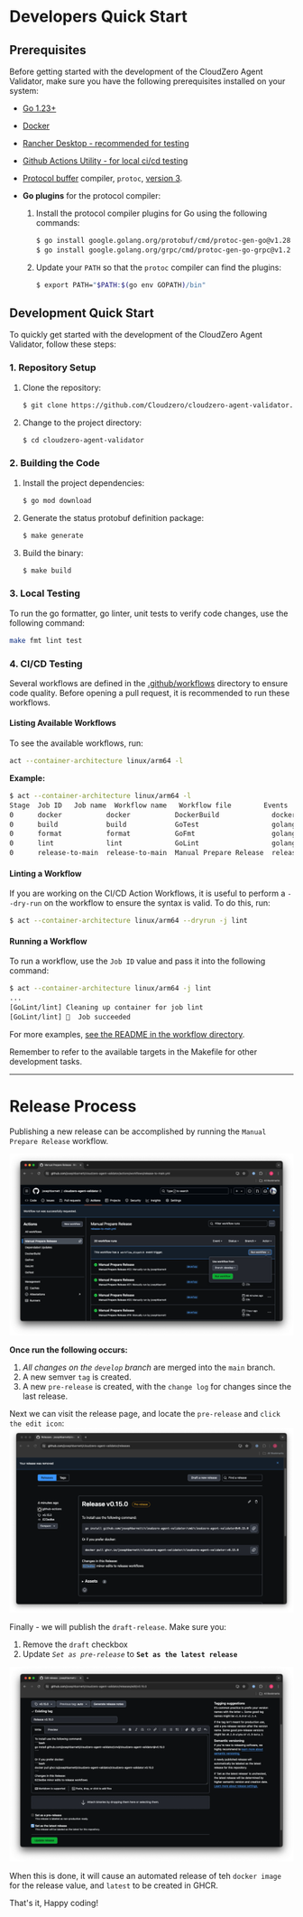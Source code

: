# Developers Quick Start

## Prerequisites

Before getting started with the development of the CloudZero Agent Validator, make sure you have the following prerequisites installed on your system:

- [Go 1.23+](https://go.dev/doc/install)
- [Docker](https://docs.docker.com/engine/install/)
- [Rancher Desktop - recommended for testing](https://ranchermanager.docs.rancher.com/getting-started/installation-and-upgrade)
- [Github Actions Utility - for local ci/cd testing](https://github.com/nektos/act)
- [Protocol buffer](https://developers.google.com/protocol-buffers) compiler, `protoc`, [version 3](https://protobuf.dev/programming-guides/proto3).
- **Go plugins** for the protocol compiler:

  1. Install the protocol compiler plugins for Go using the following commands:

     ```sh
     $ go install google.golang.org/protobuf/cmd/protoc-gen-go@v1.28
     $ go install google.golang.org/grpc/cmd/protoc-gen-go-grpc@v1.2
     ```

  2. Update your `PATH` so that the `protoc` compiler can find the plugins:

     ```sh
     $ export PATH="$PATH:$(go env GOPATH)/bin"
     ```

## Development Quick Start

To quickly get started with the development of the CloudZero Agent Validator, follow these steps:

### 1. Repository Setup

1. Clone the repository:

   ```sh
   $ git clone https://github.com/Cloudzero/cloudzero-agent-validator.git
   ```

2. Change to the project directory:

   ```sh
   $ cd cloudzero-agent-validator
   ```

### 2. Building the Code

1. Install the project dependencies:

   ```sh
   $ go mod download
   ```

2. Generate the status protobuf definition package:

   ```sh
   $ make generate
   ```

3. Build the binary:

   ```sh
   $ make build
   ```

### 3. Local Testing

To run the go formatter, go linter, unit tests to verify code changes, use the following command:

```sh
make fmt lint test
```

### 4. CI/CD Testing

Several workflows are defined in the [.github/workflows](.github/workflows) directory to ensure code quality. Before opening a pull request, it is recommended to run these workflows.

#### Listing Available Workflows

To see the available workflows, run:

```sh
act --container-architecture linux/arm64 -l
```

**Example:**

```sh
$ act --container-architecture linux/arm64 -l
Stage  Job ID   Job name  Workflow name   Workflow file        Events
0      docker           docker           DockerBuild             docker-build.yml     push,pull_request,release
0      build            build            GoTest                  golang-build.yml     push
0      format           format           GoFmt                   golang-fmt.yml       push
0      lint             lint             GoLint                  golang-lint.yml      push
0      release-to-main  release-to-main  Manual Prepare Release  release-to-main.yml  workflow_dispatch
```

#### Linting a Workflow

If you are working on the CI/CD Action Workflows, it is useful to perform a `--dry-run` on the workflow to ensure the syntax is valid. To do this, run:

```sh
$ act --container-architecture linux/arm64 --dryrun -j lint
```

#### Running a Workflow

To run a workflow, use the `Job ID` value and pass it into the following command:

```sh
$ act --container-architecture linux/arm64 -j lint
...
[GoLint/lint] Cleaning up container for job lint
[GoLint/lint] 🏁  Job succeeded
```

For more examples, [see the README in the workflow directory](./.github/workflows/README.md).

Remember to refer to the available targets in the Makefile for other development tasks.

---

# Release Process

Publishing a new release can be accomplished by running the `Manual Prepare Release` workflow.

![](./docs/assets/release-1.png)

**Once run the following occurs:**

1. _All changes on the `develop` branch_ are merged into the `main` branch.
2. A new semver `tag` is created.
3. A new `pre-release` is created, with the `change log` for changes since the last release.

Next we can visit the release page, and locate the `pre-release` and `click the edit icon`:
![](./docs/assets/release-2.png)

Finally - we will publish the `draft-release`. Make sure you:

1. Remove the `draft` checkbox
2. Update _`Set as pre-release`_ to **`Set as the latest release`**

![](./docs/assets/release-3.png)

When this is done, it will cause an automated release of teh `docker image` for the release value, and `latest` to be created in GHCR.

That's it, Happy coding!
